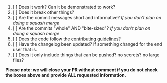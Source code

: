 1. [ ] Does it work? Can it be demonstrated to work?
2. [ ] Does it break other things?
3. [ ] Are the commit messages short and informative? _If you don't
       plan on doing a squash merge_
4. [ ] Are the commits "whole" AND "bite-sized"? _If you don't plan on
       doing a squash merge_
5. [ ] Does the code follow the [contributing
       guidelines][contributing]?
6. [ ] Have the changelog been updated? If something changed for the
       end user that is.
7. [ ] Does it only include things that can be pushed? no secrets? no
       large files?

**Please note: we will close your PR without comment if you do not check
the boxes above and provide ALL requested information.**

[contributing]: /CONTRIBUTING.md

